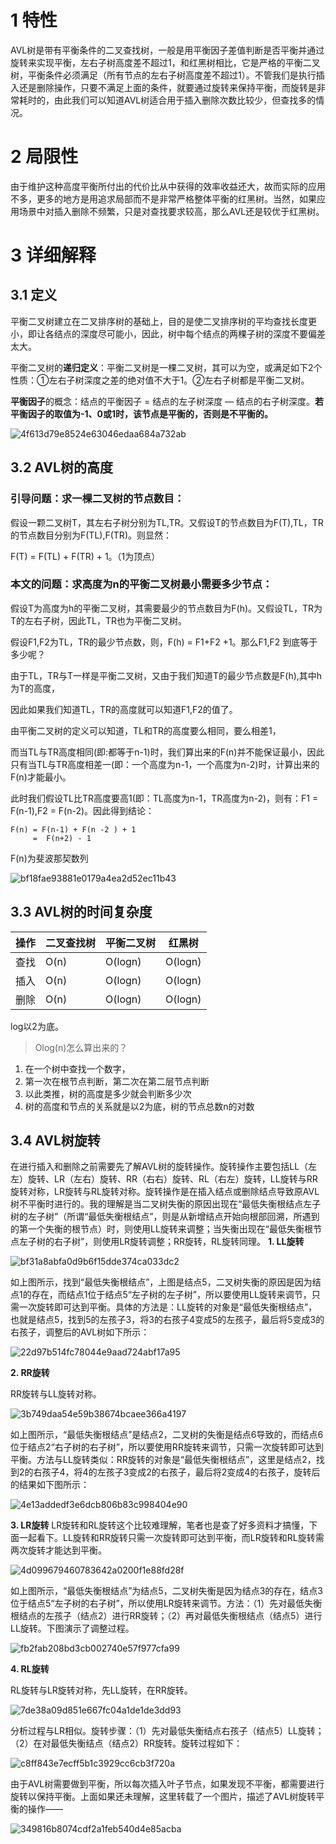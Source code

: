 # 1 特性
AVL树是带有平衡条件的二叉查找树，一般是用平衡因子差值判断是否平衡并通过旋转来实现平衡，左右子树高度差不超过1，和红黑树相比，它是严格的平衡二叉树，平衡条件必须满足（所有节点的左右子树高度差不超过1）。不管我们是执行插入还是删除操作，只要不满足上面的条件，就要通过旋转来保持平衡，而旋转是非常耗时的，由此我们可以知道AVL树适合用于插入删除次数比较少，但查找多的情况。

# 2 局限性

由于维护这种高度平衡所付出的代价比从中获得的效率收益还大，故而实际的应用不多，更多的地方是用追求局部而不是非常严格整体平衡的红黑树。当然，如果应用场景中对插入删除不频繁，只是对查找要求较高，那么AVL还是较优于红黑树。

# 3 详细解释

## 3.1 定义
平衡二叉树建立在二叉排序树的基础上，目的是使二叉排序树的平均查找长度更小，即让各结点的深度尽可能小，因此，树中每个结点的两棵子树的深度不要偏差太大。

平衡二叉树的**递归定义**：平衡二叉树是一棵二叉树，其可以为空，或满足如下2个性质：①左右子树深度之差的绝对值不大于1。②左右子树都是平衡二叉树。

**平衡因子**的概念：结点的平衡因子 = 结点的左子树深度 — 结点的右子树深度。**若平衡因子的取值为-1、0或1时，该节点是平衡的，否则是不平衡的。**

![4f613d79e8524e63046edaa684a732ab](平衡二叉树（AVL树）.resources/BC6F7352-A330-4D42-A0C7-7E597E451138.png)

## 3.2 AVL树的高度

### 引导问题：求一棵二叉树的节点数目：

假设一颗二叉树T，其左右子树分别为TL,TR。又假设T的节点数目为F(T),TL，TR的节点数目分别为F(TL),F(TR)。则显然：

F(T) = F(TL) + F(TR) + 1。（1为顶点）

### 本文的问题：求高度为n的平衡二叉树最小需要多少节点：

假设T为高度为h的平衡二叉树，其需要最少的节点数目为F(h)。又假设TL，TR为T的左右子树，因此TL，TR也为平衡二叉树。

假设F1,F2为TL，TR的最少节点数，则，F(h) = F1+F2 +1。那么F1,F2 到底等于多少呢？

由于TL，TR与T一样是平衡二叉树，又由于我们知道T的最少节点数是F(h),其中h为T的高度，

因此如果我们知道TL，TR的高度就可以知道F1,F2的值了。

由平衡二叉树的定义可以知道，TL和TR的高度要么相同，要么相差1，

而当TL与TR高度相同(即:都等于n-1)时，我们算出来的F(n)并不能保证最小，因此只有当TL与TR高度相差一(即：一个高度为n-1，一个高度为n-2)时，计算出来的F(n)才能最小。

此时我们假设TL比TR高度要高1(即：TL高度为n-1，TR高度为n-2)，则有：F1 = F(n-1),F2 = F(n-2)。因此得到结论：
```log
F(n) = F(n-1) + F(n -2 ) + 1
     =  F(n+2) - 1
```
F(n)为斐波那契数列

![bf18fae93881e0179a4ea2d52ec11b43](平衡二叉树（AVL树）.resources/1A3ABE6C-7BBE-47AC-9BD6-331FA6217658.png)

## 3.3 AVL树的时间复杂度


|操作	| 二叉查找树| 	平衡二叉树	| 红黑树|
| --- | --- | --- |--- |
|查找	|  O(n)	| O(logn)| 	O(logn)| 
|插入	| O(n)	| O(logn)| 	O(logn)| 
|删除	| O(n)	| O(logn)| 	O(logn)| 
log以2为底。
> Olog(n)怎么算出来的？

1. 在一个树中查找一个数字，
2. 第一次在根节点判断，第二次在第二层节点判断
3. 以此类推，树的高度是多少就会判断多少次
4. 树的高度和节点的关系就是以2为底，树的节点总数n的对数



## 3.4 AVL树旋转
在进行插入和删除之前需要先了解AVL树的旋转操作。旋转操作主要包括LL（左左）旋转、LR（左右）旋转、RR（右右）旋转、RL（右左）旋转，LL旋转与RR旋转对称，LR旋转与RL旋转对称。旋转操作是在插入结点或删除结点导致原AVL树不平衡时进行的。我的理解是当二叉树失衡的原因出现在“最低失衡根结点左子树的左子树”（所谓“最低失衡根结点”，则是从新增结点开始向根部回溯，所遇到的第一个失衡的根节点）时，则使用LL旋转来调整；当失衡出现在“最低失衡根节点左子树的右子树”，则使用LR旋转调整；RR旋转，RL旋转同理。
**1. LL旋转**

![bf31a8abfa0d9b6f15dde374ca033dc2](平衡二叉树（AVL树）.resources/510741BD-B77B-40B4-985F-481EB33E5967.png)

如上图所示，找到“最低失衡根结点”，上图是结点5，二叉树失衡的原因是因为结点1的存在，而结点1位于结点5“左子树的左子树”，所以要使用LL旋转来调节，只需一次旋转即可达到平衡。具体的方法是：LL旋转的对象是“最低失衡根结点”，也就是结点5，找到5的左孩子3，将3的右孩子4变成5的左孩子，最后将5变成3的右孩子，调整后的AVL树如下所示：

![22d97b514fc78044e9aad724abf17a95](平衡二叉树（AVL树）.resources/D6F17AEF-8868-44BA-B48C-00CBE3903E1D.png)

**2. RR旋转**

RR旋转与LL旋转对称。

![3b749daa54e59b38674bcaee366a4197](平衡二叉树（AVL树）.resources/653AB1D0-E888-4C82-954B-2534D7C87CCF.png)

如上图所示，“最低失衡根结点”是结点2，二叉树的失衡是结点6导致的，而结点6位于结点2“右子树的右子树”，所以要使用RR旋转来调节，只需一次旋转即可达到平衡。方法与LL旋转类似：RR旋转的对象是“最低失衡根结点”，这里是结点2，找到2的右孩子4，将4的左孩子3变成2的右孩子，最后将2变成4的右孩子，旋转后的结果如下图所示：

![4e13addedf3e6dcb806b83c998404e90](平衡二叉树（AVL树）.resources/9972D6E0-CA77-4333-ACB0-1BF4BEB78598.png)

**3. LR旋转**
LR旋转和RL旋转这个比较难理解，笔者也是查了好多资料才搞懂，下面一起看下。LL旋转和RR旋转只需一次旋转即可达到平衡，而LR旋转和RL旋转需两次旋转才能达到平衡。

![4d099679460783642a0200f1e88fd28f](平衡二叉树（AVL树）.resources/0DFB26EE-34DB-450E-8F71-E2921DDA8961.png)

如上图所示，“最低失衡根结点”为结点5，二叉树失衡是因为结点3的存在，结点3位于结点5“左子树的右子树”，所以使用LR旋转来调节。方法：（1）先对最低失衡根结点的左孩子（结点2）进行RR旋转；（2）再对最低失衡根结点（结点5）进行LL旋转。下图演示了调整过程。

![fb2fab208bd3cb002740e57f977cfa99](平衡二叉树（AVL树）.resources/24A9B077-877A-4CD1-8AB8-1260749CE95F.png)

**4. RL旋转**

RL旋转与LR旋转对称，先LL旋转，在RR旋转。

![7de38a09d851e667fc04a1de1de3dd93](平衡二叉树（AVL树）.resources/7B5E43CA-D403-47DA-945A-33F0E158EB03.png)

分析过程与LR相似。旋转步骤：（1）先对最低失衡结点右孩子（结点5）LL旋转；（2）在对最低失衡结点（结点2）RR旋转。旋转过程如下：

![c8ff843e7ecff5b1c3929cc6cb3f720a](平衡二叉树（AVL树）.resources/A8691A7C-48EE-48A3-B92D-49EBC47809D6.png)

由于AVL树需要做到平衡，所以每次插入叶子节点，如果发现不平衡，都需要进行旋转以保持平衡。上面如果还未理解，这里转载了一个图片，描述了AVL树旋转平衡的操作——

![349816b8074cdf2a1feb540d4e85acba](平衡二叉树（AVL树）.resources/3AB3A0A0-DC19-4FFB-A375-2F10B4BFC4E8.png)